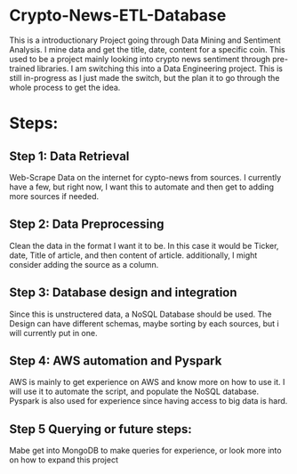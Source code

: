 # Crypto-News-ETL-Database

This is a introductionary Project going through Data Mining and Sentiment Analysis. I mine data and get the title, date, content for a specific coin.
This used to be a project mainly looking into crypto news sentiment through pre-trained libraries. I am switching this into a Data Engineering project.
This is still in-progress as I just made the switch, but the plan it to go through the whole process to get the idea.

# Steps:

## Step 1: Data Retrieval 
Web-Scrape Data on the internet for cypto-news from sources. I currently have a few, but right now, I want this to automate and then get to adding more sources if needed.

## Step 2: Data Preprocessing
Clean the data in the format I want it to be. In this case it would be Ticker, date, Title of article, and then content of article.
additionally, I might consider adding the source as a column. 

## Step 3: Database design and integration
Since this is unstructered data, a NoSQL Database should be used. The Design can have different schemas, maybe sorting by each sources, but i will currently put in one. 

## Step 4: AWS automation and Pyspark
AWS is mainly to get experience on AWS and know more on how to use it. I will use it to automate the script, and populate the NoSQL database. 
Pyspark is also used for experience since having access to big data is hard.

## Step 5 Querying or future steps:
Mabe get into MongoDB to make queries for experience, or look more into on how to expand this project


